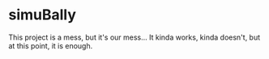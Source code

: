 # simuBally
This project is a mess, but it's our mess... It kinda works, kinda doesn't, but at this point, it is enough.
